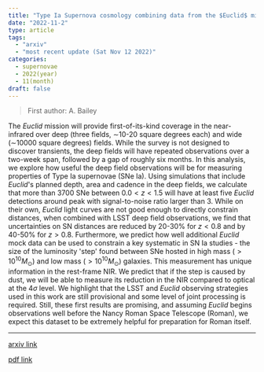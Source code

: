 ```yaml
---
title: "Type Ia Supernova cosmology combining data from the $Euclid$ mission and the Vera C. Rubin Observatory"
date: "2022-11-2"
type: article
tags:
  - "arxiv"
  - "most recent update (Sat Nov 12 2022)"
categories:
  - supernovae
  - 2022(year)
  - 11(month)
draft: false
---
```


> First author: A. Bailey

 The $Euclid$ mission will provide first-of-its-kind coverage in the
near-infrared over deep (three fields, $\sim$10-20 square degrees each) and
wide ($\sim$10000 square degrees) fields. While the survey is not designed to
discover transients, the deep fields will have repeated observations over a
two-week span, followed by a gap of roughly six months. In this analysis, we
explore how useful the deep field observations will be for measuring properties
of Type Ia supernovae (SNe Ia). Using simulations that include $Euclid$'s
planned depth, area and cadence in the deep fields, we calculate that more than
3700 SNe between $0.0<z<1.5$ will have at least five $Euclid$ detections around
peak with signal-to-noise ratio larger than 3. While on their own, $Euclid$
light curves are not good enough to directly constrain distances, when combined
with LSST deep field observations, we find that uncertainties on SN distances
are reduced by 20-30% for $z<0.8$ and by 40-50% for $z>0.8$. Furthermore, we
predict how well additional $Euclid$ mock data can be used to constrain a key
systematic in SN Ia studies - the size of the luminosity 'step' found between
SNe hosted in high mass ($>10^{10} M_{\odot}$) and low mass ($>10^{10}
M_{\odot}$) galaxies. This measurement has unique information in the rest-frame
NIR. We predict that if the step is caused by dust, we will be able to measure
its reduction in the NIR compared to optical at the 4$\sigma$ level. We
highlight that the LSST and $Euclid$ observing strategies used in this work are
still provisional and some level of joint processing is required. Still, these
first results are promising, and assuming $Euclid$ begins observations well
before the Nancy Roman Space Telescope (Roman), we expect this dataset to be
extremely helpful for preparation for Roman itself.

---
[arxiv link](http://arxiv.org/abs/2211.01206v1)

[pdf link](http://arxiv.org/pdf/2211.01206v1)